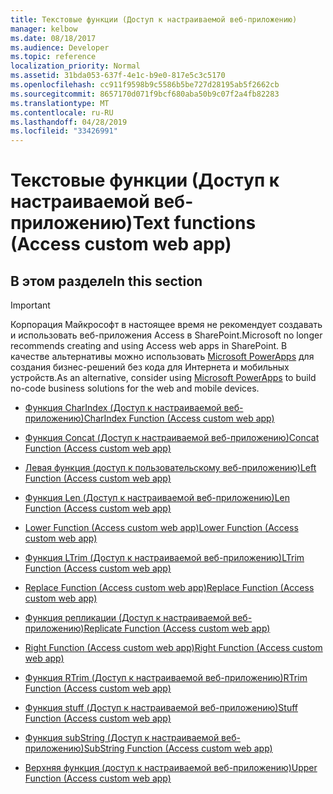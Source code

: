 ```yaml
---
title: Текстовые функции (Доступ к настраиваемой веб-приложению)
manager: kelbow
ms.date: 08/18/2017
ms.audience: Developer
ms.topic: reference
localization_priority: Normal
ms.assetid: 31bda053-637f-4e1c-b9e0-817e5c3c5170
ms.openlocfilehash: cc911f9598b9c5586b5be727d28195ab5f2662cb
ms.sourcegitcommit: 8657170d071f9bcf680aba50b9c07f2a4fb82283
ms.translationtype: MT
ms.contentlocale: ru-RU
ms.lasthandoff: 04/28/2019
ms.locfileid: "33426991"
---
```

# <a name="text-functions-access-custom-web-app"></a><span data-ttu-id="a8ff2-102">Текстовые функции (Доступ к настраиваемой веб-приложению)</span><span class="sxs-lookup"><span data-stu-id="a8ff2-102">Text functions (Access custom web app)</span></span>

## <a name="in-this-section"></a><span data-ttu-id="a8ff2-103">В этом разделе</span><span class="sxs-lookup"><span data-stu-id="a8ff2-103">In this section</span></span>

> [!IMPORTANT]
> <span data-ttu-id="a8ff2-104">Корпорация Майкрософт в настоящее время не рекомендует создавать и использовать веб-приложения Access в SharePoint.</span><span class="sxs-lookup"><span data-stu-id="a8ff2-104">Microsoft no longer recommends creating and using Access web apps in SharePoint.</span></span> <span data-ttu-id="a8ff2-105">В качестве альтернативы можно использовать [Microsoft PowerApps](https://powerapps.microsoft.com/en-us/) для создания бизнес-решений без кода для Интернета и мобильных устройств.</span><span class="sxs-lookup"><span data-stu-id="a8ff2-105">As an alternative, consider using [Microsoft PowerApps](https://powerapps.microsoft.com/en-us/) to build no-code business solutions for the web and mobile devices.</span></span> 
  
- [<span data-ttu-id="a8ff2-106">Функция CharIndex (Доступ к настраиваемой веб-приложению)</span><span class="sxs-lookup"><span data-stu-id="a8ff2-106">CharIndex Function (Access custom web app)</span></span>](charindex-function-access-custom-web-app.md)
    
- [<span data-ttu-id="a8ff2-107">Функция Concat (Доступ к настраиваемой веб-приложению)</span><span class="sxs-lookup"><span data-stu-id="a8ff2-107">Concat Function (Access custom web app)</span></span>](concat-function-access-custom-web-app.md)
    
- [<span data-ttu-id="a8ff2-108">Левая функция (доступ к пользовательскому веб-приложению)</span><span class="sxs-lookup"><span data-stu-id="a8ff2-108">Left Function (Access custom web app)</span></span>](left-function-access-custom-web-app.md)
    
- [<span data-ttu-id="a8ff2-109">Функция Len (Доступ к настраиваемой веб-приложению)</span><span class="sxs-lookup"><span data-stu-id="a8ff2-109">Len Function (Access custom web app)</span></span>](len-function-access-custom-web-app.md)
    
- [<span data-ttu-id="a8ff2-110">Lower Function (Access custom web app)</span><span class="sxs-lookup"><span data-stu-id="a8ff2-110">Lower Function (Access custom web app)</span></span>](lower-function-access-custom-web-app.md)
    
- [<span data-ttu-id="a8ff2-111">Функция LTrim (Доступ к настраиваемой веб-приложению)</span><span class="sxs-lookup"><span data-stu-id="a8ff2-111">LTrim Function (Access custom web app)</span></span>](ltrim-function-access-custom-web-app.md)
    
- [<span data-ttu-id="a8ff2-112">Replace Function (Access custom web app)</span><span class="sxs-lookup"><span data-stu-id="a8ff2-112">Replace Function (Access custom web app)</span></span>](replace-function-access-custom-web-app.md)
    
- [<span data-ttu-id="a8ff2-113">Функция репликации (Доступ к настраиваемой веб-приложению)</span><span class="sxs-lookup"><span data-stu-id="a8ff2-113">Replicate Function (Access custom web app)</span></span>](replicate-function-access-custom-web-app.md)
    
- [<span data-ttu-id="a8ff2-114">Right Function (Access custom web app)</span><span class="sxs-lookup"><span data-stu-id="a8ff2-114">Right Function (Access custom web app)</span></span>](right-function-access-custom-web-app.md)
    
- [<span data-ttu-id="a8ff2-115">Функция RTrim (Доступ к настраиваемой веб-приложению)</span><span class="sxs-lookup"><span data-stu-id="a8ff2-115">RTrim Function (Access custom web app)</span></span>](rtrim-function-access-custom-web-app.md)
    
- [<span data-ttu-id="a8ff2-116">Функция stuff (Доступ к настраиваемой веб-приложению)</span><span class="sxs-lookup"><span data-stu-id="a8ff2-116">Stuff Function (Access custom web app)</span></span>](stuff-function-access-custom-web-app.md)
    
- [<span data-ttu-id="a8ff2-117">Функция subString (Доступ к настраиваемой веб-приложению)</span><span class="sxs-lookup"><span data-stu-id="a8ff2-117">SubString Function (Access custom web app)</span></span>](substring-function-access-custom-web-app.md)
    
- [<span data-ttu-id="a8ff2-118">Верхняя функция (доступ к настраиваемой веб-приложению)</span><span class="sxs-lookup"><span data-stu-id="a8ff2-118">Upper Function (Access custom web app)</span></span>](upper-function-access-custom-web-app.md)
    

